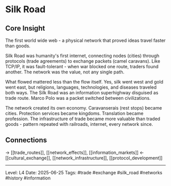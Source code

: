 # Silk Road

## Core Insight
The first world wide web - a physical network that proved ideas travel faster than goods.

Silk Road was humanity's first internet, connecting nodes (cities) through protocols (trade agreements) to exchange packets (camel caravans). Like TCP/IP, it was fault-tolerant - when war blocked one route, traders found another. The network was the value, not any single path.

What flowed mattered less than the flow itself. Yes, silk went west and gold went east, but religions, languages, technologies, and diseases traveled both ways. The Silk Road was an information superhighway disguised as trade route. Marco Polo was a packet switched between civilizations.

The network created its own economy. Caravanserais (rest stops) became cities. Protection services became kingdoms. Translation became profession. The infrastructure of trade became more valuable than traded goods - pattern repeated with railroads, internet, every network since.

## Connections
→ [[trade_routes]], [[network_effects]], [[information_markets]]
← [[cultural_exchange]], [[network_infrastructure]], [[protocol_development]]

---
Level: L4
Date: 2025-06-25
Tags: #trade #exchange #silk_road #networks #history #information